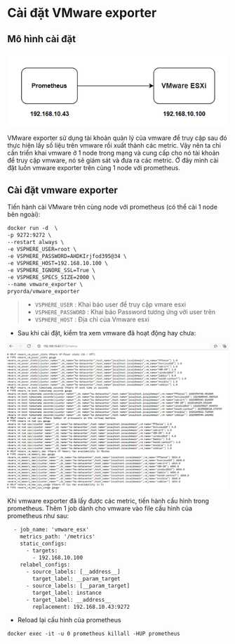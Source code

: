 # Cài đặt VMware exporter 

## Mô hình cài đặt

![](../images/vmware2.png)

VMware exporter sử dụng tài khoản quản lý của vmware để truy cập sau đó thực hiện  lấy số liệu trên vmware rồi xuất thành các metric. Vậy nên ta chỉ cần triển khai vmware ở 1 node trong mạng và cung cấp cho nó tài khoản để truy cập vmware, nó sẽ giám sát và đưa ra các metric. Ở đây mình cài đặt luôn vmware exporter trên cùng 1 node với prometheus.

## Cài đặt vmware exporter

Tiến hành cài VMware trên cùng node với prometheus (có thể cài 1 node bên ngoài):

```
docker run -d  \
-p 9272:9272 \
--restart always \
-e VSPHERE_USER=root \
-e VSPHERE_PASSWORD=AHDKIrjfod395@34 \
-e VSPHERE_HOST=192.168.10.100 \
-e VSPHERE_IGNORE_SSL=True \
-e VSPHERE_SPECS_SIZE=2000 \
--name vmware_exporter \
pryorda/vmware_exporter
```

> - `VSPHERE_USER` : Khai báo user để truy cập vmare esxi
> - `VSPHERE_PASSWORD` : Khai báo Password tương ứng với user trên
> - `VSPHERE_HOST` : Địa chỉ của Vmware esxi

- Sau khi cài đặt, kiểm tra xem vmware đã hoạt động hay chưa: 

![](../images/vmware1.png)

Khi vmware exporter đã lấy được các metric, tiến hành cấu hình trong prometheus. Thêm 1 job dành cho vmware vào file cấu hình của prometheus như sau: 

```
  - job_name: 'vmware_esx'
    metrics_path: '/metrics'
    static_configs:
      - targets:
        - 192.168.10.100
    relabel_configs:
      - source_labels: [__address__]
        target_label: __param_target
      - source_labels: [__param_target]
        target_label: instance
      - target_label: __address__
        replacement: 192.168.10.43:9272
```

- Reload lại cấu hình của prometheus

```
docker exec -it -u 0 prometheus killall -HUP prometheus
```

